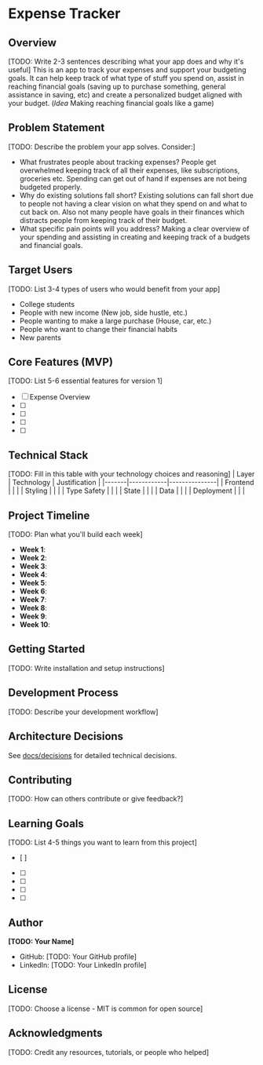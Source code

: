 # Expense Tracker 

## Overview
[TODO: Write 2-3 sentences describing what your app does and why it's useful]
This is an app to track your expenses and support your budgeting goals. It can help keep track of what type of stuff you spend on, assist in reaching financial goals (saving up to purchase something, general assistance in saving, etc) and create a personalized budget aligned with your budget. (*Idea* Making reaching financial goals like a game)

## Problem Statement
[TODO: Describe the problem your app solves. Consider:]
- What frustrates people about tracking expenses?
People get overwhelmed keeping track of all their expenses, like subscriptions, groceries etc. Spending can get out of hand if expenses are not being budgeted properly.
- Why do existing solutions fall short?
Existing solutions can fall short due to people not having a clear vision on what they spend on and what to cut back on. Also not many people have goals in their finances which distracts people from keeping track of their budget.
- What specific pain points will you address?
Making a clear overview of your spending and assisting in creating and keeping track of a budgets and financial goals.

## Target Users
[TODO: List 3-4 types of users who would benefit from your app]
- College students
- People with new income (New job, side hustle, etc.)
- People wanting to make a large purchase (House, car, etc.)
- People who want to change their financial habits
- New parents

## Core Features (MVP)
[TODO: List 5-6 essential features for version 1]
- [ ] Expense Overview
- [ ] 
- [ ] 
- [ ] 
- [ ] 

## Technical Stack
[TODO: Fill in this table with your technology choices and reasoning]
| Layer | Technology | Justification |
|-------|------------|---------------|
| Frontend | | |
| Styling | | |
| Type Safety | | |
| State | | |
| Data | | |
| Deployment | | |

## Project Timeline
[TODO: Plan what you'll build each week]
- **Week 1**: 
- **Week 2**: 
- **Week 3**: 
- **Week 4**: 
- **Week 5**: 
- **Week 6**: 
- **Week 7**: 
- **Week 8**: 
- **Week 9**: 
- **Week 10**: 

## Getting Started
[TODO: Write installation and setup instructions]

## Development Process
[TODO: Describe your development workflow]

## Architecture Decisions
See [docs/decisions](./docs/decisions) for detailed technical decisions.

## Contributing
[TODO: How can others contribute or give feedback?]

## Learning Goals
[TODO: List 4-5 things you want to learn from this project]
- [ ] 
- [ ] 
- [ ] 
- [ ] 
- [ ] 

## Author
**[TODO: Your Name]**
- GitHub: [TODO: Your GitHub profile]
- LinkedIn: [TODO: Your LinkedIn profile]

## License
[TODO: Choose a license - MIT is common for open source]

## Acknowledgments
[TODO: Credit any resources, tutorials, or people who helped]
